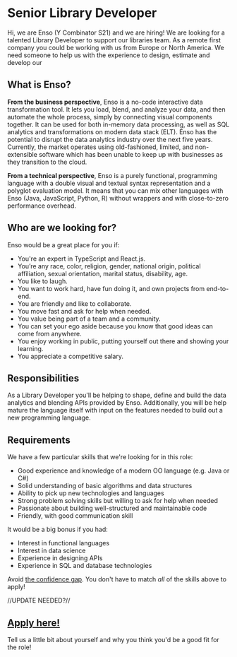 # Senior Library Developer
Hi, we are Enso (Y Combinator S21) and we are hiring! We are looking for a talented Library Developer to support our libraries team. 
As a remote first company you could be working with us from Europe or North America. We need someone to help us with the experience to design, estimate and develop our 

## What is Enso?
**From the business perspective**, Enso is a no-code interactive data transformation tool. It lets you load, blend, and analyze your data, and then  automate the whole process, simply by connecting visual components together. It can be used for both in-memory data processing, as well as SQL analytics and transformations on modern data stack (ELT). Enso has the potential to disrupt the data analytics industry over the next five years. 
Currently, the market operates using old-fashioned, limited, and non-extensible software which has been unable to keep up with businesses as they transition to the cloud.

**From a technical perspective**, Enso is a purely functional, programming language with a double visual and textual syntax representation and a polyglot
evaluation model. It means that you can mix other languages with Enso (Java, JavaScript, Python, R) without wrappers and with close-to-zero performance overhead.

## Who are we looking for?
Enso would be a great place for you if:
- You're an expert in TypeScript and React.js.
- You’re any race, color, religion, gender, national origin, political affiliation, 
  sexual orientation, marital status, disability, age.
- You like to laugh.
- You want to work hard, have fun doing it, and own projects from end-to-end.
- You are friendly and like to collaborate.
- You move fast and ask for help when needed.
- You value being part of a team and a community.
- You can set your ego aside because you know that good ideas can come from anywhere.
- You enjoy working in public, putting yourself out there and showing your learning.
- You appreciate a competitive salary.

## Responsibilities
As a Library Developer you'll be helping to shape, define and build the data analytics and blending APIs provided by Enso. Additionally, you will be help mature the language itself with input on the features needed to build out a new programming language.

## Requirements
We have a few particular skills that we're looking for in this role:

- Good experience and knowledge of a modern OO language (e.g. Java or C#)
- Solid understanding of basic algorithms and data structures
- Ability to pick up new technologies and languages
- Strong problem solving skills but willing to ask for help when needed
- Passionate about building well-structured and maintainable code
- Friendly, with good communication skill

It would be a big bonus if you had:

- Interest in functional languages
- Interest in data science
- Experience in designing APIs
- Experience in SQL and database technologies

Avoid [the confidence gap](https://www.forbes.com/sites/womensmedia/2014/04/28/act-now-to-shrink-the-confidence-gap/).
You don't have to match _all_ of the skills above to apply!


//UPDATE NEEDED?//
## [Apply here!](https://airtable.com/shrLT2x66UuyAI19B)

Tell us a little bit about yourself and why you think you'd be a good fit for the role!